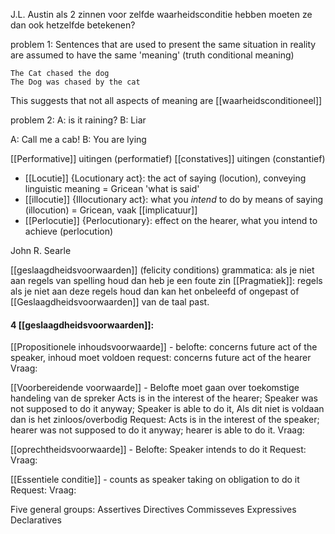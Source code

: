J.L. Austin
als 2 zinnen voor zelfde waarheidsconditie hebben moeten ze dan ook hetzelfde betekenen?

problem 1:
Sentences that are used to present the same situation in reality are assumed to have the same 'meaning' (truth conditional meaning)

	The Cat chased the dog
	The Dog was chased by the cat

This suggests that not all aspects of meaning are [[waarheidsconditioneel]]


problem 2:
A: is it raining?
B: Liar

A: Call me a cab!
B: You are lying


[[Performative]] uitingen (performatief)
[[constatives]] uitingen (constantief)


- [[Locutie]] {Locutionary act}: the act of saying (locution), conveying linguistic meaning = Gricean 'what is said'
- [[illocutie]] {Illocutionary act}: what you *intend* to do by means of saying (illocution) = Gricean, vaak [[implicatuur]]
- [[Perlocutie]] {Perlocutionary}: effect on the hearer, what you intend to achieve (perlocution)

John R. Searle

[[geslaagdheidsvoorwaarden]] (felicity conditions)
grammatica: als je niet aan regels van spelling houd dan heb je een foute zin
[[Pragmatiek]]: regels als je niet aan deze regels houd dan kan het onbeleefd of ongepast of [[Geslaagdheidsvoorwaarden]] van de taal past.

#### 4 [[geslaagdheidsvoorwaarden]]:
[[Propositionele inhoudsvoorwaarde]] - belofte: concerns future act of the speaker, inhoud moet voldoen 
request: concerns future act of the hearer
Vraag:

[[Voorbereidende voorwaarde]] - Belofte moet gaan over toekomstige handeling van de spreker
Acts is in the interest of the hearer; Speaker was not supposed to do it anyway; Speaker is able to do it, Als dit niet is voldaan dan is het zinloos/overbodig
Request: Acts is in the interest of the speaker; hearer was not supposed to do it anyway; hearer is able to do it.
Vraag: 

[[oprechtheidsvoorwaarde]] - Belofte: Speaker intends to do it
Request:
Vraag: 

[[Essentiele conditie]] - counts as speaker taking on obligation to do it
Request:
Vraag:


Five general groups:
Assertives
Directives
Commisseves
Expressives
Declaratives



